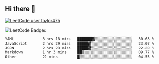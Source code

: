 ## Hi there 👋

[![LeetCode user taylor475](https://img.shields.io/badge/dynamic/json?style=for-the-badge&labelColor=black&color=%23ffa116&label=Solved&query=solvedOverTotal&url=https%3A%2F%2Fleetcode-badge.vercel.app%2Fapi%2Fusers%2Ftaylor475&logo=leetcode&logoColor=yellow)](https://leetcode.com/taylor475/)

<img src="https://leetcode-badge-showcase.vercel.app/api?username=taylor475" alt="LeetCode Badges" />

<!--START_SECTION:waka-->

```txt
YAML             3 hrs 18 mins   ███████▓░░░░░░░░░░░░░░░░░   30.63 %
JavaScript       2 hrs 29 mins   █████▓░░░░░░░░░░░░░░░░░░░   23.07 %
JSON             2 hrs 23 mins   █████▓░░░░░░░░░░░░░░░░░░░   22.20 %
Markdown         1 hr 3 mins     ██▒░░░░░░░░░░░░░░░░░░░░░░   09.77 %
Other            29 mins         █░░░░░░░░░░░░░░░░░░░░░░░░   04.55 %
```

<!--END_SECTION:waka-->

<!--
**taylor475/taylor475** is a ✨ _special_ ✨ repository because its `README.md` (this file) appears on your GitHub profile.

Here are some ideas to get you started:

- 🔭 I’m currently working on ...
- 🌱 I’m currently learning ...
- 👯 I’m looking to collaborate on ...
- 🤔 I’m looking for help with ...
- 💬 Ask me about ...
- 📫 How to reach me: ...
- 😄 Pronouns: ...
- ⚡ Fun fact: ...
-->
